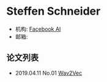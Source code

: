 # Steffen Schneider


- 机构: [Facebook AI](../Institutions/Meta.AI.md)
- 邮箱: 

## 论文列表

- 2019.04.11 No.01 [Wav2Vec](../Models/Speech_Representaion/2019.04.11_Wav2Vec.md)